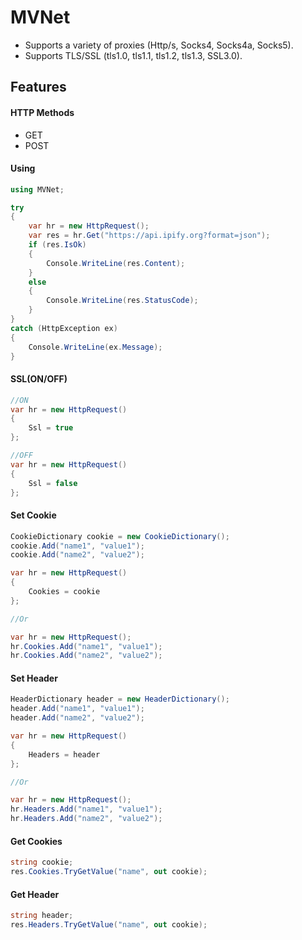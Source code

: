 # MVNet
- Supports a variety of proxies (Http/s, Socks4, Socks4a, Socks5).
- Supports TLS/SSL (tls1.0, tls1.1, tls1.2, tls1.3, SSL3.0).

## Features
#### HTTP Methods
- GET
- POST

#### Using
```csharp
using MVNet;

try
{
    var hr = new HttpRequest();
    var res = hr.Get("https://api.ipify.org?format=json");
    if (res.IsOk)
    {
        Console.WriteLine(res.Content);
    }
    else
    {
        Console.WriteLine(res.StatusCode);
    }
}
catch (HttpException ex)
{
    Console.WriteLine(ex.Message);
}
```

#### SSL(ON/OFF)
```csharp
//ON
var hr = new HttpRequest()
{
    Ssl = true
};

//OFF
var hr = new HttpRequest()
{
    Ssl = false
};
```

#### Set Cookie
```csharp
CookieDictionary cookie = new CookieDictionary();
cookie.Add("name1", "value1");
cookie.Add("name2", "value2");

var hr = new HttpRequest()
{
    Cookies = cookie
};

//Or

var hr = new HttpRequest();
hr.Cookies.Add("name1", "value1");
hr.Cookies.Add("name2", "value2");
```

#### Set Header
```csharp
HeaderDictionary header = new HeaderDictionary();
header.Add("name1", "value1");
header.Add("name2", "value2");

var hr = new HttpRequest()
{
    Headers = header
};

//Or

var hr = new HttpRequest();
hr.Headers.Add("name1", "value1");
hr.Headers.Add("name2", "value2");
```

#### Get Cookies
````csharp
string cookie;
res.Cookies.TryGetValue("name", out cookie);
````

#### Get Header
````csharp
string header;
res.Headers.TryGetValue("name", out cookie);
````
